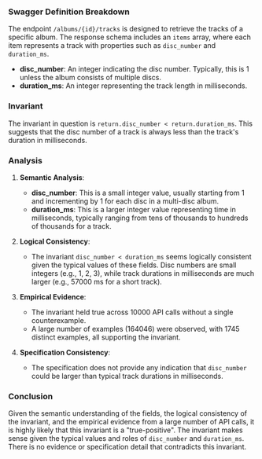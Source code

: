 ### Swagger Definition Breakdown

The endpoint `/albums/{id}/tracks` is designed to retrieve the tracks of a specific album. The response schema includes an `items` array, where each item represents a track with properties such as `disc_number` and `duration_ms`.

- **disc_number**: An integer indicating the disc number. Typically, this is 1 unless the album consists of multiple discs.
- **duration_ms**: An integer representing the track length in milliseconds.

### Invariant

The invariant in question is `return.disc_number < return.duration_ms`. This suggests that the disc number of a track is always less than the track's duration in milliseconds.

### Analysis

1. **Semantic Analysis**:
   - **disc_number**: This is a small integer value, usually starting from 1 and incrementing by 1 for each disc in a multi-disc album.
   - **duration_ms**: This is a larger integer value representing time in milliseconds, typically ranging from tens of thousands to hundreds of thousands for a track.

2. **Logical Consistency**:
   - The invariant `disc_number < duration_ms` seems logically consistent given the typical values of these fields. Disc numbers are small integers (e.g., 1, 2, 3), while track durations in milliseconds are much larger (e.g., 57000 ms for a short track).

3. **Empirical Evidence**:
   - The invariant held true across 10000 API calls without a single counterexample.
   - A large number of examples (164046) were observed, with 1745 distinct examples, all supporting the invariant.

4. **Specification Consistency**:
   - The specification does not provide any indication that `disc_number` could be larger than typical track durations in milliseconds.

### Conclusion

Given the semantic understanding of the fields, the logical consistency of the invariant, and the empirical evidence from a large number of API calls, it is highly likely that this invariant is a "true-positive". The invariant makes sense given the typical values and roles of `disc_number` and `duration_ms`. There is no evidence or specification detail that contradicts this invariant.
